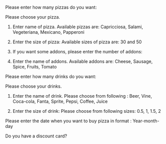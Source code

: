 Please enter how many pizzas do you want:

Please choose your pizza.

1. Enter name of pizza. Available pizzas are: Capricciosa, Salami, Vegeteriana, Mexicano, Papperoni

2. Enter the size of pizza: Available sizes of pizza are: 30 and 50

3. If you want some addons, please enter the number of addons:

4.  Enter the name of addons. Available addons are: Cheese, Sausage, Spice, Fruits, Tomato


Please enter how many drinks do you want:

Please choose your drinks.

1. Enter the name of drink. Please choose from following : Beer, Vine, Coca-cola, Fanta, Sprite, Pepsi, Coffee, Juice

2. Enter the size of drink: Please choose from following sizes: 0.5, 1, 1.5, 2

Please enter the date when you want to buy pizza in format : Year-month-day

Do you have a discount card?
